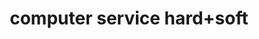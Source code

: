 ---
title: "computer service hard+soft"
url: /hallwang-bei-salzburg/computer-service-hard-soft/
shop: Computer
---